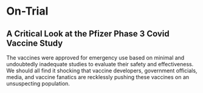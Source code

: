 # On-Trial
## A Critical Look at the Pfizer Phase 3 Covid Vaccine Study

The vaccines were approved for emergency use based on minimal and undoubtedly inadequate studies to evaluate their safety and effectiveness. We should all find it shocking that vaccine developers, government officials, media, and vaccine fanatics are recklessly pushing these vaccines on an unsuspecting population.


